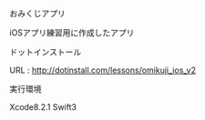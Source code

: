 おみくじアプリ

iOSアプリ練習用に作成したアプリ

ドットインストール

URL : http://dotinstall.com/lessons/omikuji_ios_v2

実行環境

Xcode8.2.1
Swift3
